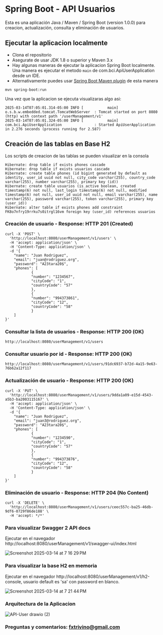 # Spring Boot - API Usuarios

Esta es una aplicación Java / Maven / Spring Boot (version 1.0.0) para creacion, actualización, consulta y eliminación de usuarios.

## Ejecutar la aplicacion localmente

* Clona el repositorio
* Asegurate de usar JDK 1.8 o superior y Maven 3.x
* Hay algunas maneras de ejecutar la aplicacion Spring Boot localmente. Una manera es ejecutar el metodo `main` de com.bci.ApiUserApplication desde un IDE.
* Alternativamente puedes usar [Spring Boot Maven plugin](https://docs.spring.io/spring-boot/docs/current/reference/html/build-tool-plugins-maven-plugin.html) de esta manera

```shell
mvn spring-boot:run
```
Una vez que la aplicacion se ejecuta visualizaras algo asi:

```
2025-03-14T07:05:01.314-05:00 INFO [           main] o.s.b.w.embedded.tomcat.TomcatWebServer  : Tomcat started on port 8080 (http) with context path '/userManagement/v1'
2025-03-14T07:05:01.324-05:00 INFO [           main] com.bci.ApiUserApplication               : Started ApiUserApplication in 2.276 seconds (process running for 2.587)
```

## Creación de las tablas en Base H2

Los scripts de creacion de las tablas se pueden visualizar en la consola

```
Hibernate: drop table if exists phones cascade 
Hibernate: drop table if exists usuarios cascade 
Hibernate: create table phones (id bigint generated by default as identity, user_id uuid not null, city_code varchar(255), country_code varchar(255), number varchar(255), primary key (id))
Hibernate: create table usuarios (is_active boolean, created timestamp(6) not null, last_login timestamp(6) not null, modified timestamp(6) not null, user_id uuid not null, email varchar(255), name varchar(255), password varchar(255), token varchar(255), primary key (user_id))
Hibernate: alter table if exists phones add constraint FK8o7nfry19rrku7s0itrgl16vm foreign key (user_id) references usuarios
```

### Creación de usuario - Response: HTTP 201 (Created)

```
curl -X 'POST' \
  'http://localhost:8080/userManagement/v1/users' \
  -H 'accept: application/json' \
  -H 'Content-Type: application/json' \
  -d '{
    "name": "Juan Rodriguez",
    "email": "juan@rodriguez.org",
    "password": "A23tara20$",
    "phones": [
            {
            "number": "1234567",
            "cityCode": "1",
            "countryCode": "57"
            },
            {
            "number": "994373861",
            "cityCode": "12",
            "countryCode": "58"
            }
    ]
}'
```

### Consultar la lista de usuarios - Response: HTTP 200 (OK)

```
http://localhost:8080/userManagement/v1/users
```

### Consultar usuario por id - Response: HTTP 200 (OK)

```
http://localhost:8080/userManagement/v1/users/91dc6937-b72d-4a15-9e63-76b62a12f117
```

### Actualización de usuario - Response: HTTP 200 (OK)

```
curl -X 'PUT' \
  'http://localhost:8080/userManagement/v1/users/9dda1a09-e15d-4543-a5b3-ba2003115167' \
  -H 'accept: application/json' \
  -H 'Content-Type: application/json' \
  -d '{
    "name": "Juan Rodriguez",
    "email": "juan3@rodriguez.org",
    "password": "A23tara20$",
    "phones": [
            {
            "number": "1234590",
            "cityCode": "1",
            "countryCode": "57"
            },
            {
            "number": "994373876",
            "cityCode": "12",
            "countryCode": "58"
            }
    ]
}'
```

### Eliminación de usuario - Response: HTTP 204 (No Content)

```
curl -X 'DELETE' \
  'http://localhost:8080/userManagement/v1/users/ceec557c-ba25-46db-9df6-0729f86de188' \
  -H 'accept: */*'
```

### Para visualizar Swagger 2 API docs

Ejecutar en el navegador http://localhost:8080/userManagement/v1/swagger-ui/index.html

![Screenshot 2025-03-14 at 7 16 29 PM](https://github.com/user-attachments/assets/a79bb825-1c62-48e4-b274-f0d2184c3d37)


### Para visualizar la base H2 en memoria

Ejecutar en el navegador http://localhost:8080/userManagement/v1/h2-console, usuario default es 'sa' con password en blanco.

![Screenshot 2025-03-14 at 7 21 44 PM](https://github.com/user-attachments/assets/161a0089-e800-4ecd-b394-bd023b0daa97)


### Arquitectura de la Aplicacion

![API-User drawio (2)](https://github.com/user-attachments/assets/b742341b-8c56-4fb1-b4a6-a97aff48049b)


### Preguntas y comentarios: fxtrivino@gmail.com
